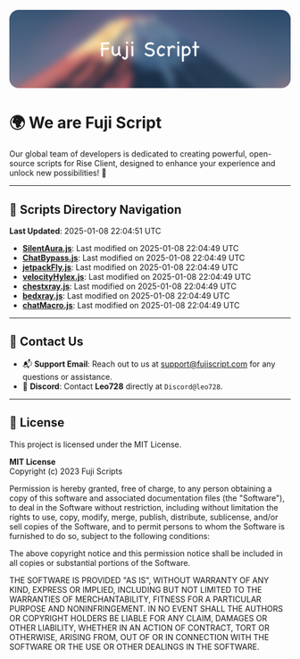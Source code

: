 ![Banner](.github/b.webp)

# 🌍 **We are Fuji Script**

Our global team of developers is dedicated to creating powerful, open-source scripts for Rise Client, designed to enhance your experience and unlock new possibilities! 🌟

---
<!-- SCRIPTS_NAVIGATION_START -->
## 📂 **Scripts Directory Navigation**

**Last Updated**: 2025-01-08 22:04:51 UTC

- **[SilentAura.js](scripts/SilentAura.js)**: Last modified on 2025-01-08 22:04:49 UTC
- **[ChatBypass.js](scripts/ChatBypass.js)**: Last modified on 2025-01-08 22:04:49 UTC
- **[jetpackFly.js](scripts/jetpackFly.js)**: Last modified on 2025-01-08 22:04:49 UTC
- **[velocityHylex.js](scripts/velocityHylex.js)**: Last modified on 2025-01-08 22:04:49 UTC
- **[chestxray.js](scripts/chestxray.js)**: Last modified on 2025-01-08 22:04:49 UTC
- **[bedxray.js](scripts/bedxray.js)**: Last modified on 2025-01-08 22:04:49 UTC
- **[chatMacro.js](scripts/chatMacro.js)**: Last modified on 2025-01-08 22:04:49 UTC

<!-- SCRIPTS_NAVIGATION_END -->

---

## 💬 **Contact Us**  
- 📬 **Support Email**: Reach out to us at [support@fujiscript.com](mailto:support@fujiscript.com) for any questions or assistance.  
- 💬 **Discord**: Contact **Leo728** directly at `Discord@leo728`.

---

## 📜 **License**

This project is licensed under the MIT License.  

**MIT License**  
Copyright (c) 2023 Fuji Scripts  

Permission is hereby granted, free of charge, to any person obtaining a copy of this software and associated documentation files (the "Software"), to deal in the Software without restriction, including without limitation the rights to use, copy, modify, merge, publish, distribute, sublicense, and/or sell copies of the Software, and to permit persons to whom the Software is furnished to do so, subject to the following conditions:  

The above copyright notice and this permission notice shall be included in all copies or substantial portions of the Software.  

THE SOFTWARE IS PROVIDED "AS IS", WITHOUT WARRANTY OF ANY KIND, EXPRESS OR IMPLIED, INCLUDING BUT NOT LIMITED TO THE WARRANTIES OF MERCHANTABILITY, FITNESS FOR A PARTICULAR PURPOSE AND NONINFRINGEMENT. IN NO EVENT SHALL THE AUTHORS OR COPYRIGHT HOLDERS BE LIABLE FOR ANY CLAIM, DAMAGES OR OTHER LIABILITY, WHETHER IN AN ACTION OF CONTRACT, TORT OR OTHERWISE, ARISING FROM, OUT OF OR IN CONNECTION WITH THE SOFTWARE OR THE USE OR OTHER DEALINGS IN THE SOFTWARE.  
